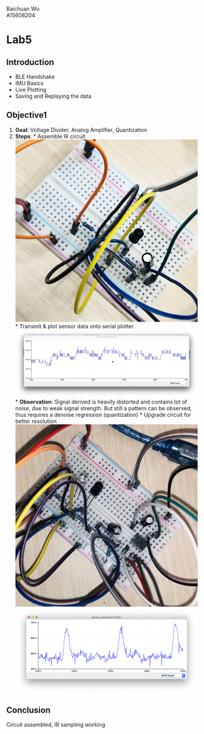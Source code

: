Baichuan Wu </br>
A15608204 </br>

# Lab5

## Introduction
  * BLE Handshake
  * IMU Basics
  * Live Plotting
  * Saving and Replaying the data

## Objective1
  1. **Goal**: Voltage Divider, Analog Amplifier, Quantization
  2. **Steps**:
    * Assemble IR circuit
    ![IRcircuit1a](Images/IRcircuit1a.png)
    * Transmit & plot sensor data onto serial plotter
    ![Heartrate1a](Images/Heartrate1a.png)
    * **Observation**:
    Signal derived is heavily distorted and contains lot of noise, due to weak signal strength. But still a pattern can be observed, thus requires a denoise regression (quantization)
    * Upgrade circuit for better resolution
    ![IRcircuit1b](Images/IRcircuit1b.png)
    ![Heartrate1b](Images/Heartrate1b.png)

## Conclusion
Circuit assembled, IR sampling working

